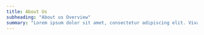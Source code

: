 ```yaml
---
title: About Us
subheading: "About us Overview"
summary: "Lorem ipsum dolor sit amet, consectetur adipiscing elit. Vivamus vestibulum est ut nulla pellentesque, a tempus lorem bibendum."
---
```

